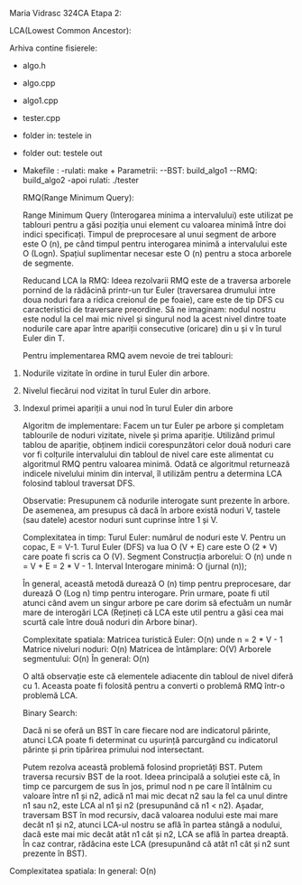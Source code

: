 Maria Vidrasc 324CA
Etapa 2:

LCA(Lowest Common Ancestor):


Arhiva contine fisierele:

* algo.h
* algo.cpp
* algo1.cpp
* tester.cpp
* folder in: testele in
* folder out: testele out
* Makefile :
-rulati: make + <parametrii pentru algoritmi>
    Parametrii:
    --BST: build_algo1
    --RMQ: build_algo2
-apoi rulati: ./tester

    RMQ(Range Minimum Query):

    Range Minimum Query (Interogarea minima a intervalului) este utilizat
pe tablouri pentru a găsi poziția unui element cu valoarea minimă între 
doi indici specificați. 
    Timpul de preprocesare al unui segment de arbore este O (n), pe când 
timpul pentru interogarea minimă a intervalului este O (Logn). 
Spațiul suplimentar necesar este O (n) pentru a stoca arborele de segmente.
    
    Reducand LCA la RMQ:
    Ideea rezolvarii RMQ este de a traversa arborele pornind de la rădăcină 
printr-un tur Euler (traversarea drumului intre doua noduri fara a ridica 
creionul de pe foaie), care este de tip DFS cu caracteristici de traversare preordine.
    Să ne imaginam: nodul nostru este nodul la cel mai mic nivel și singurul 
nod la acest nivel dintre toate nodurile care apar între apariții 
consecutive (oricare) din u și v în turul Euler din T.

    Pentru implementarea RMQ avem nevoie de trei tablouri:
1. Nodurile vizitate în ordine in turul Euler din arbore.
2. Nivelul fiecărui nod vizitat în turul Euler din arbore.
3. Indexul primei apariții a unui nod în turul Euler din arbore

    Algoritm de implementare:
    Facem un tur Euler pe arbore și completam tablourile de noduri vizitate, 
nivele și prima apariție.
    Utilizând primul tablou de apariție, obținem indicii corespunzători celor
două noduri care vor fi colțurile intervalului din tabloul de nivel care este 
alimentat cu algoritmul RMQ pentru valoarea minimă.
Odată ce algoritmul returnează indicele nivelului minim din interval, îl utilizăm 
pentru a determina LCA folosind tabloul traversat DFS.

    Observatie:
Presupunem că nodurile interogate sunt prezente în arbore.
De asemenea, am presupus că dacă în arbore există noduri V, tastele (sau datele) 
acestor noduri sunt cuprinse între 1 și V.

    Complexitatea in timp:
Turul Euler: numărul de noduri este V. Pentru un copac, E = V-1. Turul Euler (DFS) 
va lua O (V + E) care este O (2 * V) care poate fi scris ca O (V).
Segment Construcția arborelui: O (n) unde n = V + E = 2 * V - 1.
Interval Interogare minimă: O (jurnal (n));

    În general, această metodă durează O (n) timp pentru preprocesare, dar durează O (Log n) 
timp pentru interogare. Prin urmare, poate fi util atunci când avem un singur arbore pe 
care dorim să efectuăm un număr mare de interogări LCA (Rețineți că LCA este util pentru 
a găsi cea mai scurtă cale între două noduri din Arbore binar).

    Complexitate spatiala:
Matricea turistică Euler: O(n) unde n = 2 * V - 1
Matrice niveluri noduri: O(n)
Matricea de întâmplare: O(V)
Arborele segmentului: O(n)
În general: O(n)

    O altă observație este că elementele adiacente din tabloul de nivel diferă cu 1. 
    Aceasta poate fi folosită pentru a converti o problemă RMQ într-o problemă LCA.


    Binary Search:

    Dacă ni se oferă un BST în care fiecare nod are indicatorul părinte, atunci LCA 
poate fi determinat cu ușurință parcurgând cu indicatorul părinte și prin tipărirea 
primului nod intersectant.

    Putem rezolva această problemă folosind proprietăți BST. Putem traversa recursiv 
BST de la root. Ideea principală a soluției este că, în timp ce parcurgem de sus în jos, 
primul nod n pe care îl întâlnim cu valoare între n1 și n2, adică n1 mai mic decat n2 sau la fel 
ca unul dintre n1 sau n2, este LCA al n1 și n2 (presupunând că n1 < n2). Așadar, traversam 
BST în mod recursiv, dacă valoarea nodului este mai mare decât n1 și n2, atunci LCA-ul 
nostru se află în partea stângă a nodului, dacă este mai mic decât atât n1 cât și n2, 
LCA se află în partea dreaptă. În caz contrar, rădăcina este LCA (presupunând că atât 
n1 cât și n2 sunt prezente în BST).

Complexitatea spatiala:
In general: O(n)

